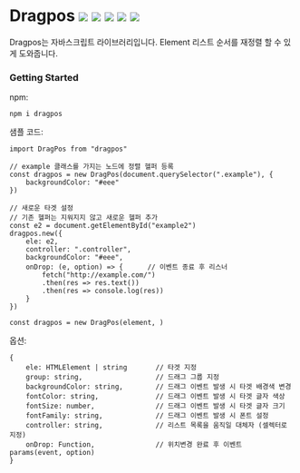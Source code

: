 # Dragpos ![](https://img.shields.io/npm/l/dragpos) ![](https://img.shields.io/npm/v/dragpos) ![](https://img.shields.io/github/package-json/v/sosisusy/dragpos) ![](https://img.shields.io/bundlephobia/min/dragpos) ![](https://img.shields.io/npm/dm/dragpos)

Dragpos는 자바스크립트 라이브러리입니다.
Element 리스트 순서를 재정렬 할 수 있게 도와줍니다.


### Getting Started
npm:
```
npm i dragpos
```

샘플 코드:
```
import DragPos from "dragpos"

// example 클래스를 가지는 노드에 정렬 헬퍼 등록
const dragpos = new DragPos(document.querySelector(".example"), {
    backgroundColor: "#eee"
})

// 새로운 타겟 설정
// 기존 헬퍼는 지워지지 않고 새로운 헬퍼 추가
const e2 = document.getElementById("example2")
dragpos.new({
    ele: e2,
    controller: ".controller",
    backgroundColor: "#eee",
    onDrop: (e, option) => {      // 이벤트 종료 후 리스너
        fetch("http://example.com/")
        .then(res => res.text())
        .then(res => console.log(res))
    }
})

const dragpos = new DragPos(element, )
```

옵션:
```
{
    ele: HTMLElement | string       // 타겟 지정
    group: string,                  // 드래그 그룹 지정
    backgroundColor: string,        // 드래그 이벤트 발생 시 타겟 배경색 변경
    fontColor: string,              // 드래그 이벤트 발생 시 타겟 글자 색상
    fontSize: number,               // 드래그 이벤트 발생 시 타겟 글자 크기
    fontFamily: string,             // 드래그 이벤트 발생 시 폰트 설정
    controller: string,             // 리스트 목록을 움직일 대체자 (셀렉터로 지정)
    onDrop: Function,               // 위치변경 완료 후 이벤트  params(event, option)
}
```
